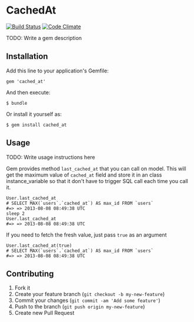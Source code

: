 # CachedAt

[![Build Status](https://api.travis-ci.org/delwyn/cached_at.png?branch=master)](http://travis-ci.org/delwyn/cached_at)
[![Code Climate](https://codeclimate.com/github/delwyn/cached_at.png)](https://codeclimate.com/github/delwyn/cached_at)

TODO: Write a gem description

## Installation

Add this line to your application's Gemfile:

    gem 'cached_at'

And then execute:

    $ bundle

Or install it yourself as:

    $ gem install cached_at

## Usage

TODO: Write usage instructions here


Gem provides method `last_cached_at` that you can call on model. 
This will get the maximum value of `cached_at` field and store it in an
class instance_variable so that it don't have to trigger SQL call each
time you call it.

    User.last_cached_at
    # SELECT MAX(`users`.`cached_at`) AS max_id FROM `users` 
    #=> => 2013-08-08 08:49:38 UTC
    sleep 2
    User.last_cached_at
    #=> => 2013-08-08 08:49:38 UTC

If you need to fetch the fresh value, just pass `true` as an argument

    User.last_cached_at(true)
    # SELECT MAX(`users`.`cached_at`) AS max_id FROM `users` 
    #=> => 2013-08-08 08:49:38 UTC

## Contributing

1. Fork it
2. Create your feature branch (`git checkout -b my-new-feature`)
3. Commit your changes (`git commit -am 'Add some feature'`)
4. Push to the branch (`git push origin my-new-feature`)
5. Create new Pull Request
